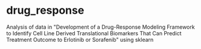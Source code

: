 # drug_response
Analysis of data in "Development of a Drug-Response Modeling Framework to Identify Cell Line Derived Translational Biomarkers That Can Predict Treatment Outcome to Erlotinib or Sorafenib" using sklearn
